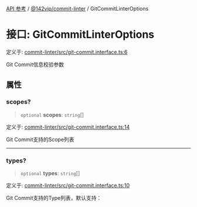 [API 参考](../../../packages.md) / [@142vip/commit-linter](../index.md) / GitCommitLinterOptions

# 接口: GitCommitLinterOptions

定义于: [commit-linter/src/git-commit.interface.ts:6](https://github.com/142vip/core-x/blob/293ce1057e8ca17514533d1e98d7acd05ef45b34/packages/commit-linter/src/git-commit.interface.ts#L6)

Git Commit信息校验参数

## 属性

### scopes?

> `optional` **scopes**: `string`[]

定义于: [commit-linter/src/git-commit.interface.ts:14](https://github.com/142vip/core-x/blob/293ce1057e8ca17514533d1e98d7acd05ef45b34/packages/commit-linter/src/git-commit.interface.ts#L14)

Git Commit支持的Scope列表

***

### types?

> `optional` **types**: `string`[]

定义于: [commit-linter/src/git-commit.interface.ts:10](https://github.com/142vip/core-x/blob/293ce1057e8ca17514533d1e98d7acd05ef45b34/packages/commit-linter/src/git-commit.interface.ts#L10)

Git Commit支持的Type列表，默认支持：
